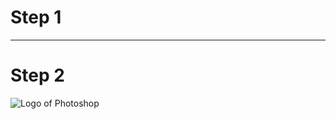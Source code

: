 # Step 1

---

# Step 2

![Logo of Photoshop](https://raw.githubusercontent.com/RhythmusByte/RhythmusByte/alone-patch/Images/photoshop-svgrepo-com.svg)